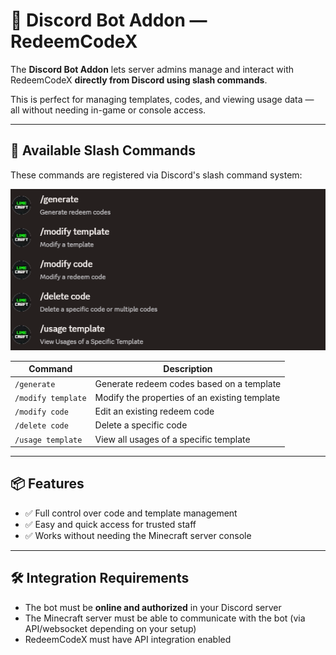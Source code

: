 # 🤖 Discord Bot Addon — RedeemCodeX

The **Discord Bot Addon** lets server admins manage and interact with RedeemCodeX **directly from Discord using slash commands**.

This is perfect for managing templates, codes, and viewing usage data — all without needing in-game or console access.

---

## 💬 Available Slash Commands

These commands are registered via Discord's slash command system:

![Slash Commands](../images/discord-bot-commands.png)

| Command               | Description                                |
|------------------------|--------------------------------------------|
| `/generate`           | Generate redeem codes based on a template  |
| `/modify template`    | Modify the properties of an existing template |
| `/modify code`        | Edit an existing redeem code               |
| `/delete code`        | Delete a specific code    |
| `/usage template`     | View all usages of a specific template     |

---

## 📦 Features

* ✅ Full control over code and template management
* ✅ Easy and quick access for trusted staff
* ✅ Works without needing the Minecraft server console

---

## 🛠 Integration Requirements

* The bot must be **online and authorized** in your Discord server
* The Minecraft server must be able to communicate with the bot (via API/websocket depending on your setup)
* RedeemCodeX must have API integration enabled
